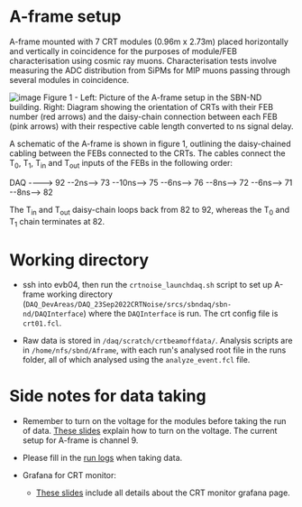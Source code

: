 # A-frame setup
A-frame mounted with 7 CRT modules (0.96m x 2.73m) placed horizontally and vertically in coincidence for the purposes of module/FEB characterisation using cosmic ray muons. Characterisation tests involve measuring the ADC distribution from SiPMs for MIP muons passing through several modules in coincidence.

![image](https://user-images.githubusercontent.com/74778773/213795237-d53fb05a-e550-49a3-9da4-1f4d4470836f.png)
Figure 1 - Left: Picture of the A-frame setup in the SBN-ND building. Right: Diagram showing the orientation of CRTs with their FEB number (red arrows) and the daisy-chain connection between each FEB (pink arrows) with their respective cable length converted to ns signal delay.

A schematic of the A-frame is shown in figure 1, outlining the daisy-chained cabling between the FEBs connected to the CRTs. The cables connect the T<sub>0</sub>, T<sub>1</sub>, T<sub>in</sub> and T<sub>out</sub> inputs of the FEBs in the following order:

DAQ ----> 92 --2ns--> 73 --10ns--> 75 --6ns--> 76 --8ns--> 72 --6ns--> 71 --8ns--> 82

The T<sub>in</sub> and T<sub>out</sub> daisy-chain loops back from 82 to 92, whereas the T<sub>0</sub> and T<sub>1</sub> chain terminates at 82.
  

# Working directory
- ssh into evb04, then run the `crtnoise_launchdaq.sh` script to set up A-frame working directory (`DAQ_DevAreas/DAQ_23Sep2022CRTNoise/srcs/sbndaq/sbn-nd/DAQInterface`) where the `DAQInterface` is run. The crt config file is `crt01.fcl`.

- Raw data is stored in `/daq/scratch/crtbeamoffdata/`. Analysis scripts are in `/home/nfs/sbnd/Aframe`, with each run's analysed root file in the runs folder, all of which analysed using the `analyze_event.fcl` file.

# Side notes for data taking
- Remember to turn on the voltage for the modules before taking the run of data. [These slides](https://sbn-docdb.fnal.gov/cgi-bin/sso/RetrieveFile?docid=24720&filename=SBND_CRT_Power_Supplies_Operation.pdf&version=1) explain how to turn on the voltage. The current setup for A-frame is channel 9.  

- Please fill in the [run logs](https://docs.google.com/document/d/1q-qUrJCBgM7efkzxSDImp_Q4yCbnfjuymjgMClU22Zc/edit) when taking data. 

- Grafana for CRT monitor: 
  - [These slides](https://sbn-docdb.fnal.gov/cgi-bin/sso/RetrieveFile?docid=28335&filename=Grafana%20Tutorial.pdf&version=1) include all details about the CRT monitor grafana page. 


